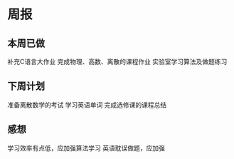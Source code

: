 # 周报
## 本周已做
补充C语言大作业
完成物理、高数、离散的课程作业
实验室学习算法及做题练习

## 下周计划
准备离散数学的考试
学习英语单词
完成选修课的课程总结

## 感想
学习效率有点低，应加强算法学习
英语耽误做题，应加强
